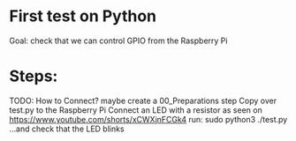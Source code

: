 # First test on Python
Goal: check that we can control GPIO from the Raspberry Pi

# Steps:
TODO: How to Connect? maybe create a 00_Preparations step
Copy over test.py to the Raspberry Pi 
Connect an LED with a resistor as seen on https://www.youtube.com/shorts/xCWXjnFCGk4
run:
sudo python3 ./test.py
...and check that the LED blinks
